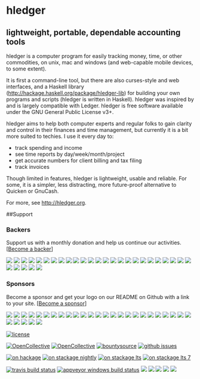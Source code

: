 #  hledger

## lightweight, portable, dependable accounting tools

hledger is a computer program for easily tracking money, time, or other commodities,
on unix, mac and windows (and web-capable mobile devices, to some extent).

It is first a command-line tool, but there are also curses-style and
web interfaces, and a Haskell library
(http://hackage.haskell.org/package/hledger-lib) for building your own
programs and scripts (hledger is written in Haskell).  hledger was
inspired by and is largely compatible with Ledger.  hledger is free
software available under the GNU General Public License v3+.

hledger aims to help both computer experts and regular folks
to gain clarity and control in their finances and time management,
but currently it is a bit more suited to techies.
I use it every day to:

-   track spending and income
-   see time reports by day/week/month/project
-   get accurate numbers for client billing and tax filing
-   track invoices

Though limited in features, hledger is lightweight, usable and reliable.
For some, it is a simpler, less distracting, more future-proof alternative to Quicken or GnuCash.

For more, see http://hledger.org.

##Support

### Backers
Support us with a monthly donation and help us continue our activities. [[Become a backer](https://opencollective.com/hledger#backer)]

<a href="https://opencollective.com/hledger/backer/0/website" target="_blank"><img src="https://opencollective.com/hledger/backer/0/avatar.svg"></a>
<a href="https://opencollective.com/hledger/backer/1/website" target="_blank"><img src="https://opencollective.com/hledger/backer/1/avatar.svg"></a>
<a href="https://opencollective.com/hledger/backer/2/website" target="_blank"><img src="https://opencollective.com/hledger/backer/2/avatar.svg"></a>
<a href="https://opencollective.com/hledger/backer/3/website" target="_blank"><img src="https://opencollective.com/hledger/backer/3/avatar.svg"></a>
<a href="https://opencollective.com/hledger/backer/4/website" target="_blank"><img src="https://opencollective.com/hledger/backer/4/avatar.svg"></a>
<a href="https://opencollective.com/hledger/backer/5/website" target="_blank"><img src="https://opencollective.com/hledger/backer/5/avatar.svg"></a>
<a href="https://opencollective.com/hledger/backer/6/website" target="_blank"><img src="https://opencollective.com/hledger/backer/6/avatar.svg"></a>
<a href="https://opencollective.com/hledger/backer/7/website" target="_blank"><img src="https://opencollective.com/hledger/backer/7/avatar.svg"></a>
<a href="https://opencollective.com/hledger/backer/8/website" target="_blank"><img src="https://opencollective.com/hledger/backer/8/avatar.svg"></a>
<a href="https://opencollective.com/hledger/backer/9/website" target="_blank"><img src="https://opencollective.com/hledger/backer/9/avatar.svg"></a>
<a href="https://opencollective.com/hledger/backer/10/website" target="_blank"><img src="https://opencollective.com/hledger/backer/10/avatar.svg"></a>
<a href="https://opencollective.com/hledger/backer/11/website" target="_blank"><img src="https://opencollective.com/hledger/backer/11/avatar.svg"></a>
<a href="https://opencollective.com/hledger/backer/12/website" target="_blank"><img src="https://opencollective.com/hledger/backer/12/avatar.svg"></a>
<a href="https://opencollective.com/hledger/backer/13/website" target="_blank"><img src="https://opencollective.com/hledger/backer/13/avatar.svg"></a>
<a href="https://opencollective.com/hledger/backer/14/website" target="_blank"><img src="https://opencollective.com/hledger/backer/14/avatar.svg"></a>
<a href="https://opencollective.com/hledger/backer/15/website" target="_blank"><img src="https://opencollective.com/hledger/backer/15/avatar.svg"></a>
<a href="https://opencollective.com/hledger/backer/16/website" target="_blank"><img src="https://opencollective.com/hledger/backer/16/avatar.svg"></a>
<a href="https://opencollective.com/hledger/backer/17/website" target="_blank"><img src="https://opencollective.com/hledger/backer/17/avatar.svg"></a>
<a href="https://opencollective.com/hledger/backer/18/website" target="_blank"><img src="https://opencollective.com/hledger/backer/18/avatar.svg"></a>
<a href="https://opencollective.com/hledger/backer/19/website" target="_blank"><img src="https://opencollective.com/hledger/backer/19/avatar.svg"></a>
<a href="https://opencollective.com/hledger/backer/20/website" target="_blank"><img src="https://opencollective.com/hledger/backer/20/avatar.svg"></a>
<a href="https://opencollective.com/hledger/backer/21/website" target="_blank"><img src="https://opencollective.com/hledger/backer/21/avatar.svg"></a>
<a href="https://opencollective.com/hledger/backer/22/website" target="_blank"><img src="https://opencollective.com/hledger/backer/22/avatar.svg"></a>
<a href="https://opencollective.com/hledger/backer/23/website" target="_blank"><img src="https://opencollective.com/hledger/backer/23/avatar.svg"></a>
<a href="https://opencollective.com/hledger/backer/24/website" target="_blank"><img src="https://opencollective.com/hledger/backer/24/avatar.svg"></a>
<a href="https://opencollective.com/hledger/backer/25/website" target="_blank"><img src="https://opencollective.com/hledger/backer/25/avatar.svg"></a>
<a href="https://opencollective.com/hledger/backer/26/website" target="_blank"><img src="https://opencollective.com/hledger/backer/26/avatar.svg"></a>
<a href="https://opencollective.com/hledger/backer/27/website" target="_blank"><img src="https://opencollective.com/hledger/backer/27/avatar.svg"></a>
<a href="https://opencollective.com/hledger/backer/28/website" target="_blank"><img src="https://opencollective.com/hledger/backer/28/avatar.svg"></a>
<a href="https://opencollective.com/hledger/backer/29/website" target="_blank"><img src="https://opencollective.com/hledger/backer/29/avatar.svg"></a>

### Sponsors
Become a sponsor and get your logo on our README on Github with a link to your site. [[Become a sponsor](https://opencollective.com/hledger#sponsor)]

<a href="https://opencollective.com/hledger/sponsor/0/website" target="_blank"><img src="https://opencollective.com/hledger/sponsor/0/avatar.svg"></a>
<a href="https://opencollective.com/hledger/sponsor/1/website" target="_blank"><img src="https://opencollective.com/hledger/sponsor/1/avatar.svg"></a>
<a href="https://opencollective.com/hledger/sponsor/2/website" target="_blank"><img src="https://opencollective.com/hledger/sponsor/2/avatar.svg"></a>
<a href="https://opencollective.com/hledger/sponsor/3/website" target="_blank"><img src="https://opencollective.com/hledger/sponsor/3/avatar.svg"></a>
<a href="https://opencollective.com/hledger/sponsor/4/website" target="_blank"><img src="https://opencollective.com/hledger/sponsor/4/avatar.svg"></a>
<a href="https://opencollective.com/hledger/sponsor/5/website" target="_blank"><img src="https://opencollective.com/hledger/sponsor/5/avatar.svg"></a>
<a href="https://opencollective.com/hledger/sponsor/6/website" target="_blank"><img src="https://opencollective.com/hledger/sponsor/6/avatar.svg"></a>
<a href="https://opencollective.com/hledger/sponsor/7/website" target="_blank"><img src="https://opencollective.com/hledger/sponsor/7/avatar.svg"></a>
<a href="https://opencollective.com/hledger/sponsor/8/website" target="_blank"><img src="https://opencollective.com/hledger/sponsor/8/avatar.svg"></a>
<a href="https://opencollective.com/hledger/sponsor/9/website" target="_blank"><img src="https://opencollective.com/hledger/sponsor/9/avatar.svg"></a>
<a href="https://opencollective.com/hledger/sponsor/10/website" target="_blank"><img src="https://opencollective.com/hledger/sponsor/10/avatar.svg"></a>
<a href="https://opencollective.com/hledger/sponsor/11/website" target="_blank"><img src="https://opencollective.com/hledger/sponsor/11/avatar.svg"></a>
<a href="https://opencollective.com/hledger/sponsor/12/website" target="_blank"><img src="https://opencollective.com/hledger/sponsor/12/avatar.svg"></a>
<a href="https://opencollective.com/hledger/sponsor/13/website" target="_blank"><img src="https://opencollective.com/hledger/sponsor/13/avatar.svg"></a>
<a href="https://opencollective.com/hledger/sponsor/14/website" target="_blank"><img src="https://opencollective.com/hledger/sponsor/14/avatar.svg"></a>
<a href="https://opencollective.com/hledger/sponsor/15/website" target="_blank"><img src="https://opencollective.com/hledger/sponsor/15/avatar.svg"></a>
<a href="https://opencollective.com/hledger/sponsor/16/website" target="_blank"><img src="https://opencollective.com/hledger/sponsor/16/avatar.svg"></a>
<a href="https://opencollective.com/hledger/sponsor/17/website" target="_blank"><img src="https://opencollective.com/hledger/sponsor/17/avatar.svg"></a>
<a href="https://opencollective.com/hledger/sponsor/18/website" target="_blank"><img src="https://opencollective.com/hledger/sponsor/18/avatar.svg"></a>
<a href="https://opencollective.com/hledger/sponsor/19/website" target="_blank"><img src="https://opencollective.com/hledger/sponsor/19/avatar.svg"></a>
<a href="https://opencollective.com/hledger/sponsor/20/website" target="_blank"><img src="https://opencollective.com/hledger/sponsor/20/avatar.svg"></a>
<a href="https://opencollective.com/hledger/sponsor/21/website" target="_blank"><img src="https://opencollective.com/hledger/sponsor/21/avatar.svg"></a>
<a href="https://opencollective.com/hledger/sponsor/22/website" target="_blank"><img src="https://opencollective.com/hledger/sponsor/22/avatar.svg"></a>
<a href="https://opencollective.com/hledger/sponsor/23/website" target="_blank"><img src="https://opencollective.com/hledger/sponsor/23/avatar.svg"></a>
<a href="https://opencollective.com/hledger/sponsor/24/website" target="_blank"><img src="https://opencollective.com/hledger/sponsor/24/avatar.svg"></a>
<a href="https://opencollective.com/hledger/sponsor/25/website" target="_blank"><img src="https://opencollective.com/hledger/sponsor/25/avatar.svg"></a>
<a href="https://opencollective.com/hledger/sponsor/26/website" target="_blank"><img src="https://opencollective.com/hledger/sponsor/26/avatar.svg"></a>
<a href="https://opencollective.com/hledger/sponsor/27/website" target="_blank"><img src="https://opencollective.com/hledger/sponsor/27/avatar.svg"></a>
<a href="https://opencollective.com/hledger/sponsor/28/website" target="_blank"><img src="https://opencollective.com/hledger/sponsor/28/avatar.svg"></a>
<a href="https://opencollective.com/hledger/sponsor/29/website" target="_blank"><img src="https://opencollective.com/hledger/sponsor/29/avatar.svg"></a>

[![license](https://img.shields.io/badge/license-GPLv3+-brightgreen.svg)](http://www.gnu.org/licenses/gpl.html)

[![OpenCollective](https://opencollective.com/hledger/backers/badge.svg)](#backers) 
[![OpenCollective](https://opencollective.com/hledger/sponsors/badge.svg)](#sponsors)
[![bountysource](https://api.bountysource.com/badge/team?team_id=75979&style=bounties_received)](https://github.com/simonmichael/hledger/issues?q=label:bounty)
[![github issues](https://img.shields.io/github/issues/simonmichael/hledger.svg)](http://bugs.hledger.org)

[![on hackage](https://img.shields.io/hackage/v/hledger.svg?label=hackage&colorB=green)](http://hackage.haskell.org/package/hledger)
[![on stackage nightly](http://stackage.org/package/hledger/badge/nightly)](http://stackage.org/nightly/package/hledger)
[![on stackage lts](http://stackage.org/package/hledger/badge/lts)](http://stackage.org/lts/package/hledger)
[![on stackage lts 7](http://stackage.org/package/hledger/badge/lts-7)](http://stackage.org/lts-7/package/hledger)
<!-- [![github
release](https://img.shields.io/github/release/simonmichael/hledger.svg?label=github+release)](https://github.com/simonmichael/hledger/releases)
--> <!-- [![github latest release
downloads](https://img.shields.io/github/downloads/simonmichael/hledger/latest/total.svg?label=github+downloads)](https://github.com/simonmichael/hledger/releases)
--> <!-- [![gratipay](https://img.shields.io/gratipay/hledger.svg)]()
-->

[![travis build status](https://img.shields.io/travis/simonmichael/hledger.svg)](https://travis.hledger.org)
[![appveyor windows build status](https://ci.appveyor.com/api/projects/status/5vejw0w5n5igdr42?svg=true)](https://appveyor.hledger.org)
[![](https://img.shields.io/hackage-deps/v/hledger-lib.svg?label=hledger-lib+bounds)](http://packdeps.haskellers.com/feed?needle=hledger-lib)
[![](https://img.shields.io/hackage-deps/v/hledger.svg?label=hledger+bounds)](http://packdeps.haskellers.com/feed?needle=hledger)
[![](https://img.shields.io/hackage-deps/v/hledger-ui.svg?label=hledger-ui+bounds)](http://packdeps.haskellers.com/feed?needle=hledger-ui)
[![](https://img.shields.io/hackage-deps/v/hledger-web.svg?label=hledger-web+bounds)](http://packdeps.haskellers.com/feed?needle=hledger-web)
[![](https://img.shields.io/hackage-deps/v/hledger-api.svg?label=hledger-api+bounds)](http://packdeps.haskellers.com/feed?needle=hledger-api)

